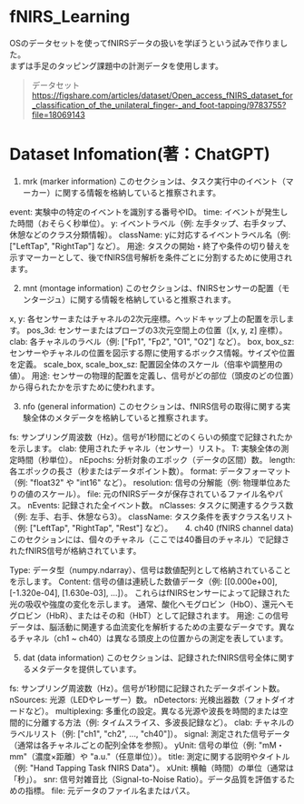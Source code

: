 # fNIRS_Learning
OSのデータセットを使ってfNIRSデータの扱いを学ぼうという試みで作りました。<br>
まずは手足のタッピング課題中の計測データを使用します。
>データセット
><https://figshare.com/articles/dataset/Open_access_fNIRS_dataset_for_classification_of_the_unilateral_finger-_and_foot-tapping/9783755?file=18069143>

# Dataset Infomation(著：ChatGPT)
1. mrk (marker information)
このセクションは、タスク実行中のイベント（マーカー）に関する情報を格納していると推察されます。

event: 実験中の特定のイベントを識別する番号やID。
time: イベントが発生した時間（おそらく秒単位）。
y: イベントラベル（例: 左手タップ、右手タップ、休憩などのクラス分類情報）。
className: yに対応するイベントラベル名（例: ["LeftTap", "RightTap"] など）。
用途:
タスクの開始・終了や条件の切り替えを示すマーカーとして、後でfNIRS信号解析を条件ごとに分割するために使用されます。

2. mnt (montage information)
このセクションは、fNIRSセンサーの配置（モンタージュ）に関する情報を格納していると推察されます。

x, y: 各センサーまたはチャネルの2次元座標。ヘッドキャップ上の配置を示します。
pos_3d: センサーまたはプローブの3次元空間上の位置（[x, y, z] 座標）。
clab: 各チャネルのラベル（例: ["Fp1", "Fp2", "O1", "O2"] など）。
box, box_sz: センサーやチャネルの位置を図示する際に使用するボックス情報。サイズや位置を定義。
scale_box, scale_box_sz: 配置図全体のスケール（倍率や調整用の値）。
用途:
センサーの物理的配置を定義し、信号がどの部位（頭皮のどの位置）から得られたかを示すために使われます。

3. nfo (general information)
このセクションは、fNIRS信号の取得に関する実験全体のメタデータを格納していると推察されます。

fs: サンプリング周波数（Hz）。信号が1秒間にどのくらいの頻度で記録されたかを示します。
clab: 使用されたチャネル（センサー）リスト。
T: 実験全体の測定時間（秒単位）。
nEpochs: 分析対象のエポック（データの区間）数。
length: 各エポックの長さ（秒またはデータポイント数）。
format: データフォーマット（例: "float32" や "int16" など）。
resolution: 信号の分解能（例: 物理単位あたりの値のスケール）。
file: 元のfNIRSデータが保存されているファイル名やパス。
nEvents: 記録された全イベント数。
nClasses: タスクに関連するクラス数（例: 左手、右手、休憩なら3）。
className: タスク条件を表すクラス名リスト（例: ["LeftTap", "RightTap", "Rest"] など）。
　
4. ch40 (fNIRS channel data)
このセクションには、個々のチャネル（ここでは40番目のチャネル）で記録されたfNIRS信号が格納されています。

Type: データ型（numpy.ndarray）、信号は数値配列として格納されていることを示します。
Content:
信号の値は連続した数値データ（例: [[0.000e+00], [-1.320e-04], [1.630e-03], ...]）。
これらはfNIRSセンサーによって記録された光の吸収や強度の変化を示します。
通常、酸化ヘモグロビン（HbO）、還元ヘモグロビン（HbR）、またはその和（HbT）として記録されます。
用途:
この信号データは、脳活動に関連する血流変化を解析するための主要なデータです。異なるチャネル（ch1 ~ ch40）は異なる頭皮上の位置からの測定を表しています。

5. dat (data information)
このセクションは、記録されたfNIRS信号全体に関するメタデータを提供しています。

fs: サンプリング周波数（Hz）。信号が1秒間に記録されたデータポイント数。
nSources: 光源（LEDやレーザー）数。
nDetectors: 光検出器数（フォトダイオードなど）。
multiplexing: 多重化の設定。異なる光源や波長を時間的または空間的に分離する方法（例: タイムスライス、多波長記録など）。
clab: チャネルのラベルリスト（例: ["ch1", "ch2", ..., "ch40"]）。
signal: 測定された信号データ（通常は各チャネルごとの配列全体を参照）。
yUnit: 信号の単位（例: "mM・mm"（濃度×距離）や "a.u."（任意単位））。
title: 測定に関する説明やタイトル（例: "Hand Tapping Task fNIRS Data"）。
xUnit: 横軸（時間）の単位（通常は「秒」）。
snr: 信号対雑音比（Signal-to-Noise Ratio）。データ品質を評価するための指標。
file: 元データのファイル名またはパス。

